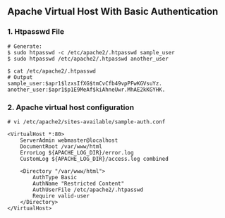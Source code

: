 ## Apache Virtual Host With Basic Authentication

### 1. Htpasswd File

```
# Generate:
$ sudo htpasswd -c /etc/apache2/.htpasswd sample_user
$ sudo htpasswd /etc/apache2/.htpasswd another_user

$ cat /etc/apache2/.htpasswd
# Output
sample_user:$apr1$lzxsIfXG$tmCvCfb49vpPFwKGVsuYz.
another_user:$apr1$p1E9MeAf$kiAhneUwr.MhAE2kKGYHK.
```

### 2. Apache virtual host configuration

```
# vi /etc/apache2/sites-available/sample-auth.conf

<VirtualHost *:80>
    ServerAdmin webmaster@localhost
    DocumentRoot /var/www/html
    ErrorLog ${APACHE_LOG_DIR}/error.log
    CustomLog ${APACHE_LOG_DIR}/access.log combined

    <Directory "/var/www/html">
        AuthType Basic
        AuthName "Restricted Content"
        AuthUserFile /etc/apache2/.htpasswd
        Require valid-user
    </Directory>
</VirtualHost>
```



